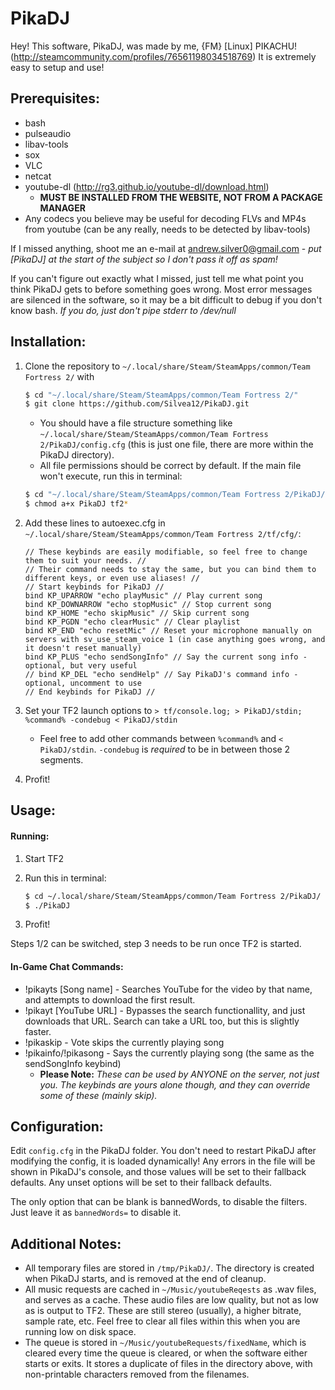 PikaDJ
======

Hey! This software, PikaDJ, was made by me, {FM} [Linux] PIKACHU! (http://steamcommunity.com/profiles/76561198034518769)
It is extremely easy to setup and use!

Prerequisites:
--------------

* bash
* pulseaudio
* libav-tools
* sox
* VLC
* netcat
* youtube-dl (http://rg3.github.io/youtube-dl/download.html)
	* **MUST BE INSTALLED FROM THE WEBSITE, NOT FROM A PACKAGE MANAGER**
* Any codecs you believe may be useful for decoding FLVs and MP4s from youtube (can be any really, needs to be detected by libav-tools)

If I missed anything, shoot me an e-mail at andrew.silver0@gmail.com - *put [PikaDJ] at the start of the subject so I don't pass it off as spam!*

If you can't figure out exactly what I missed, just tell me what point you think PikaDJ gets to before something goes wrong.
Most error messages are silenced in the software, so it may be a bit difficult to debug if you don't know bash.
*If you do, just don't pipe stderr to /dev/null*

Installation:
-------------

1. Clone the repository to `~/.local/share/Steam/SteamApps/common/Team Fortress 2/` with

	```bash
	$ cd "~/.local/share/Steam/SteamApps/common/Team Fortress 2/"
	$ git clone https://github.com/Silvea12/PikaDJ.git
	```

	* You should have a file structure something like `~/.local/share/Steam/SteamApps/common/Team Fortress 2/PikaDJ/config.cfg` (this is just one file, there are more within the PikaDJ directory).
	* All file permissions should be correct by default. If the main file won't execute, run this in terminal:

	```bash
	$ cd "~/.local/share/Steam/SteamApps/common/Team Fortress 2/PikaDJ/"
	$ chmod a+x PikaDJ tf2*
	```

2. Add these lines to autoexec.cfg in `~/.local/share/Steam/SteamApps/common/Team Fortress 2/tf/cfg/`:

	```
	// These keybinds are easily modifiable, so feel free to change them to suit your needs. //
	// Their command needs to stay the same, but you can bind them to different keys, or even use aliases! //
	// Start keybinds for PikaDJ //
	bind KP_UPARROW "echo playMusic" // Play current song
	bind KP_DOWNARROW "echo stopMusic" // Stop current song
	bind KP_HOME "echo skipMusic" // Skip current song
	bind KP_PGDN "echo clearMusic" // Clear playlist
	bind KP_END "echo resetMic" // Reset your microphone manually on servers with sv_use_steam_voice 1 (in case anything goes wrong, and it doesn't reset manually)
	bind KP_PLUS "echo sendSongInfo" // Say the current song info - optional, but very useful
	// bind KP_DEL "echo sendHelp" // Say PikaDJ's command info - optional, uncomment to use
	// End keybinds for PikaDJ //
	```

3. Set your TF2 launch options to `> tf/console.log; > PikaDJ/stdin; %command% -condebug < PikaDJ/stdin`
	* Feel free to add other commands between `%command%` and `< PikaDJ/stdin`. `-condebug` is *required* to be in between those 2 segments.
4. Profit!

Usage:
------

#### Running:

1. Start TF2
2. Run this in terminal:

	```bash
	$ cd ~/.local/share/Steam/SteamApps/common/Team Fortress 2/PikaDJ/
	$ ./PikaDJ
	```

3. Profit!

Steps 1/2 can be switched, step 3 needs to be run once TF2 is started.

#### In-Game Chat Commands:
* !pikayts [Song name] - Searches YouTube for the video by that name, and attempts to download the first result.
* !pikayt [YouTube URL] - Bypasses the search functionallity, and just downloads that URL. Search can take a URL too, but this is slightly faster.
* !pikaskip - Vote skips the currently playing song
* !pikainfo/!pikasong - Says the currently playing song (the same as the sendSongInfo keybind)
	* **Please Note:** *These can be used by ANYONE on the server, not just you. The keybinds are yours alone though, and they can override some of these (mainly skip).*

Configuration:
--------------

Edit `config.cfg` in the PikaDJ folder.
You don't need to restart PikaDJ after modifying the config, it is loaded dynamically!
Any errors in the file will be shown in PikaDJ's console, and those values will be set to their fallback defaults.
Any unset options will be set to their fallback defaults.

The only option that can be blank is bannedWords, to disable the filters.
Just leave it as `bannedWords=` to disable it.

Additional Notes:
-----------------

* All temporary files are stored in `/tmp/PikaDJ/`. The directory is created when PikaDJ starts, and is removed at the end of cleanup.
* All music requests are cached in `~/Music/youtubeReqests` as .wav files, and serves as a cache. These audio files are low quality, but not as low as is output to TF2. These are still stereo (usually), a higher bitrate, sample rate, etc. Feel free to clear all files within this when you are running low on disk space.
* The queue is stored in `~/Music/youtubeRequests/fixedName`, which is cleared every time the queue is cleared, or when the software either starts or exits. It stores a duplicate of files in the directory above, with non-printable characters removed from the filenames.
